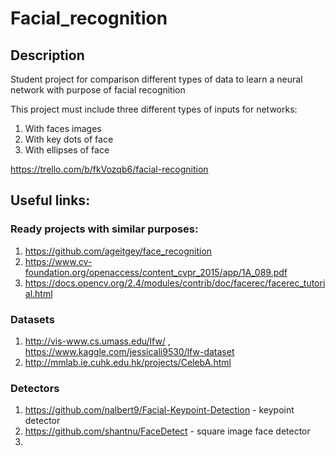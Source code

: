 # Facial_recognition
## Description
Student project for comparison different types of data to learn a neural network with purpose of facial recognition

This project must include three different types of inputs for networks:
1) With faces images
2) With key dots of face
3) With ellipses of face

https://trello.com/b/fkVozqb6/facial-recognition

## Useful links:
### Ready projects with similar purposes:
1) https://github.com/ageitgey/face_recognition
2) https://www.cv-foundation.org/openaccess/content_cvpr_2015/app/1A_089.pdf
3) https://docs.opencv.org/2.4/modules/contrib/doc/facerec/facerec_tutorial.html

### Datasets
1) http://vis-www.cs.umass.edu/lfw/ , https://www.kaggle.com/jessicali9530/lfw-dataset
2) http://mmlab.ie.cuhk.edu.hk/projects/CelebA.html

### Detectors
1) https://github.com/nalbert9/Facial-Keypoint-Detection - keypoint detector
2) https://github.com/shantnu/FaceDetect - square image face detector
3) 
